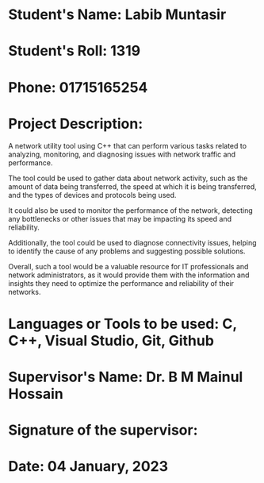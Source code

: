 # Student's Name: Labib Muntasir
# Student's Roll: 1319              
# Phone: 01715165254
# Project Description: 
A network utility tool using C++ that can perform various tasks related to analyzing, monitoring, and diagnosing issues with network traffic and performance.

The tool could be used to gather data about network activity, such as the amount of data being transferred, the speed at which it is being transferred, and the types of devices and protocols being used.

It could also be used to monitor the performance of the network, detecting any bottlenecks or other issues that may be impacting its speed and reliability.

Additionally, the tool could be used to diagnose connectivity issues, helping to identify the cause of any problems and suggesting possible solutions.

Overall, such a tool would be a valuable resource for IT professionals and network administrators, as it would provide them with the information and insights they need to optimize the performance and reliability of their networks.


# Languages or Tools to be used: C, C++, Visual Studio, Git, Github


# Supervisor's Name: Dr. B M Mainul Hossain
# Signature of the supervisor:
# Date: 04 January, 2023
